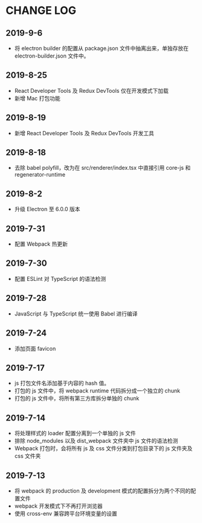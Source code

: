 # CHANGE LOG

## 2019-9-6

- 将 electron builder 的配置从 package.json 文件中抽离出来，单独存放在 electron-builder.json 文件中。

## 2019-8-25

- React Developer Tools 及 Redux DevTools 仅在开发模式下加载
- 新增 Mac 打包功能

## 2019-8-19

- 新增 React Developer Tools 及 Redux DevTools 开发工具

## 2019-8-18

- 去除 babel polyfill，改为在 src/renderer/index.tsx 中直接引用 core-js 和 regenerator-runtime

## 2019-8-2

- 升级 Electron 至 6.0.0 版本

## 2019-7-31

- 配置 Webpack 热更新

## 2019-7-30

- 配置 ESLint 对 TypeScript 的语法检测

## 2019-7-28

- JavaScript 与 TypeScript 统一使用 Babel 进行编译

## 2019-7-24

- 添加页面 favicon

## 2019-7-17

- js 打包文件名添加基于内容的 hash 值。
- 打包的 js 文件中，将 webpack runtime 代码拆分成一个独立的 chunk
- 打包的 js 文件中，将所有第三方库拆分单独的 chunk

## 2019-7-14

- 将处理样式的 loader 配置分离到一个单独的 js 文件
- 排除 node_modules 以及 dist_webpack 文件夹中 js 文件的语法检测
- Webpack 打包时，会将所有 js 及 css 文件分类到打包目录下的 js 文件夹及 css 文件夹

## 2019-7-13

- 将 webpack 的 production 及 development 模式的配置拆分为两个不同的配置文件
- webpack 开发模式下不再打开浏览器
- 使用 cross-env 兼容跨平台环境变量的设置

